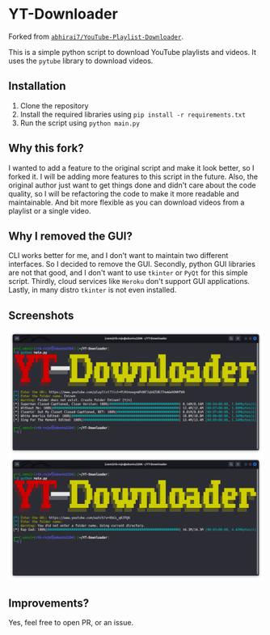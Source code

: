 # YT-Downloader

Forked from [`abhirai7/YouTube-Playlist-Downloader`](https://github.com/abhirai7/YouTube-Playlist-Downloader).

This is a simple python script to download YouTube playlists and videos. It uses the `pytube` library to download videos.

## Installation

1. Clone the repository
2. Install the required libraries using `pip install -r requirements.txt`
3. Run the script using `python main.py`

## Why this fork?

I wanted to add a feature to the original script and make it look better, so I forked it. I will be adding more features to this script in the future.
Also, the original author just want to get things done and didn't care about the code quality, so I will be refactoring the code to make it more readable and maintainable.
And bit more flexible as you can download videos from a playlist or a single video.

## Why I removed the GUI?

CLI works better for me, and I don't want to maintain two different interfaces. So I decided to remove the GUI.
Secondly, python GUI libraries are not that good, and I don't want to use `tkinter` or `PyQt` for this simple script.
Thirdly, cloud services like `Heroku` don't support GUI applications.
Lastly, in many distro `tkinter` is not even installed.

## Screenshots

![Multiple Video Download](assests/img2.png)
![Single Video Download](assests/img1.png)

## Improvements?

Yes, feel free to open PR, or an issue.
